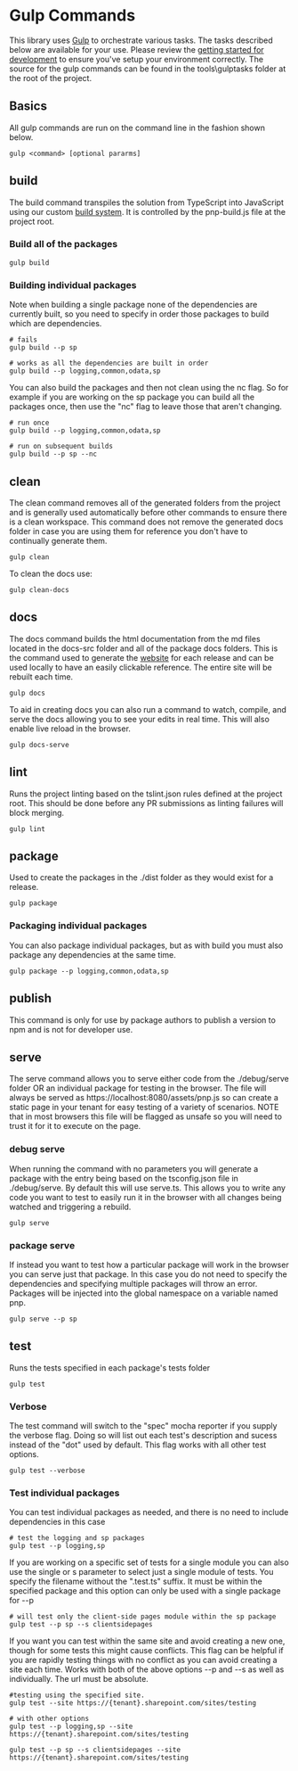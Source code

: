 # Gulp Commands

This library uses [Gulp](https://gulpjs.com/) to orchestrate various tasks. The tasks described below are available for your use. Please review the 
[getting started for development](getting-started-dev.md) to ensure you've setup your environment correctly. The source for the gulp commands can be found in
the tools\gulptasks folder at the root of the project.


## Basics

All gulp commands are run on the command line in the fashion shown below.

```
gulp <command> [optional pararms]
```

## build

The build command transpiles the solution from TypeScript into JavaScript using our custom [build system](build-system.md). It is controlled by the pnp-build.js file at
the project root.

### Build all of the packages

```
gulp build
```

### Building individual packages

Note when building a single package none of the dependencies are currently built, so you need to specify in order those packages to build which are dependencies.

```
# fails
gulp build --p sp

# works as all the dependencies are built in order
gulp build --p logging,common,odata,sp
```

You can also build the packages and then not clean using the nc flag. So for example if you are working on the sp package you can build all the packages once, then
use the "nc" flag to leave those that aren't changing.

```
# run once
gulp build --p logging,common,odata,sp

# run on subsequent builds
gulp build --p sp --nc
```

## clean

The clean command removes all of the generated folders from the project and is generally used automatically before other commands to ensure there is a clean workspace.
This command does not remove the generated docs folder in case you are using them for reference you don't have to continually generate them.

```
gulp clean
```

To clean the docs use:

```
gulp clean-docs
```

## docs

The docs command builds the html documentation from the md files located in the docs-src folder and all of the package docs folders. This is the command used to generate
the [website](https://pnp.github.io/pnpjs/) for each release and can be used locally to have an easily clickable reference. The entire site will be rebuilt each time.

```
gulp docs
```

To aid in creating docs you can also run a command to watch, compile, and serve the docs allowing you to see your edits in real time. This will also enable live reload in
the browser.

```
gulp docs-serve
```

## lint

Runs the project linting based on the tslint.json rules defined at the project root. This should be done before any PR submissions as linting failures will block merging.

```
gulp lint
```

## package

Used to create the packages in the ./dist folder as they would exist for a release.

```
gulp package
```

### Packaging individual packages

You can also package individual packages, but as with build you must also package any dependencies at the same time.

```
gulp package --p logging,common,odata,sp
```

## publish

This command is only for use by package authors to publish a version to npm and is not for developer use.

## serve

The serve command allows you to serve either code from the ./debug/serve folder OR an individual package for testing in the browser. The file will always be served as 
https://localhost:8080/assets/pnp.js so can create a static page in your tenant for easy testing of a variety of scenarios. NOTE that in most browsers this file will
be flagged as unsafe so you will need to trust it for it to execute on the page.

### debug serve

When running the command with no parameters you will generate a package with the entry being based on the tsconfig.json file in ./debug/serve. By default this will
use serve.ts. This allows you to write any code you want to test to easily run it in the browser with all changes being watched and triggering a rebuild. 

```
gulp serve
```

### package serve

If instead you want to test how a particular package will work in the browser you can serve just that package. In this case you do not need to specify the dependencies
and specifying multiple packages will throw an error. Packages will be injected into the global namespace on a variable named pnp.

```
gulp serve --p sp
```

## test

Runs the tests specified in each package's tests folder

```
gulp test
```

### Verbose

The test command will switch to the "spec" mocha reporter if you supply the verbose flag. Doing so will list out each test's description and sucess instead of the "dot" used by default. This flag works with all other test options.

```
gulp test --verbose
```

### Test individual packages

You can test individual packages as needed, and there is no need to include dependencies in this case

```
# test the logging and sp packages
gulp test --p logging,sp
```

If you are working on a specific set of tests for a single module you can also use the single or s parameter to select just
a single module of tests. You specify the filename without the ".test.ts" suffix. It must be within the specified package and
this option can only be used with a single package for --p

```
# will test only the client-side pages module within the sp package
gulp test --p sp --s clientsidepages
```

If you want you can test within the same site and avoid creating a new one, though for some tests this might cause conflicts.
This flag can be helpful if you are rapidly testing things with no conflict as you can avoid creating a site each time. Works
with both of the above options --p and --s as well as individually. The url must be absolute.

```
#testing using the specified site.
gulp test --site https://{tenant}.sharepoint.com/sites/testing

# with other options
gulp test --p logging,sp --site https://{tenant}.sharepoint.com/sites/testing

gulp test --p sp --s clientsidepages --site https://{tenant}.sharepoint.com/sites/testing
```
